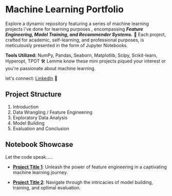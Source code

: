 # Machine Learning Portfolio

Explore a dynamic repository featuring a series of machine learning projects i've done for learning purposes , encompassing ***Feature Engineering, Model Training, and Recommender Systems.*** 🚀 Each project, crafted for academic, self-learning, and professional purposes, is meticulously presented in the form of Jupyter Notebooks.

**Tools Utilized:** NumPy, Pandas, Seaborn, Matplotlib, Scipy, Scikit-learn, Hyperopt, TPOT 🛠️ Lemme know these mini projects piqued your interest or you're passionate about machine learning.

let's connect: [LinkedIn](https://www.linkedin.com/in/kailas-p-sudheer-6bb244201/) 🤝

## Project Structure

1. Introduction
2. Data Wrangling / Feature Engineering 
3. Exploratory Data Analysis
4. Model Building
5. Evaluation and Conclusion

## Notebook Showcase
Let the code speak.....

  - [**Project Title 1**](Notebook_Link_1): Unleash the power of feature engineering in a captivating machine learning journey.

  - [**Project Title 2**](Notebook_Link_2): Navigate through the intricacies of model building, training, and optimal evaluation.

   
